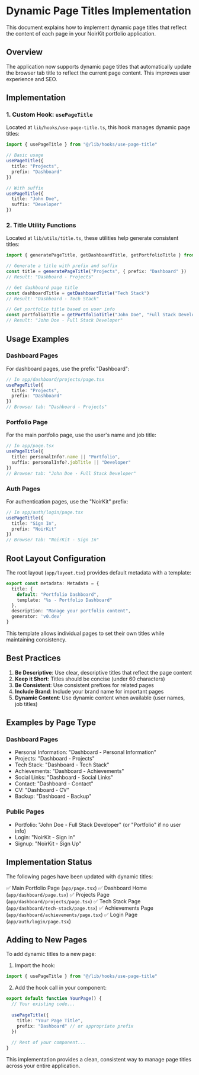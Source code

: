 # Dynamic Page Titles Implementation

This document explains how to implement dynamic page titles that reflect the content of each page in your NoirKit portfolio application.

## Overview

The application now supports dynamic page titles that automatically update the browser tab title to reflect the current page content. This improves user experience and SEO.

## Implementation

### 1. Custom Hook: `usePageTitle`

Located at `lib/hooks/use-page-title.ts`, this hook manages dynamic page titles:

```typescript
import { usePageTitle } from "@/lib/hooks/use-page-title"

// Basic usage
usePageTitle({ 
  title: "Projects",
  prefix: "Dashboard"
})

// With suffix
usePageTitle({ 
  title: "John Doe",
  suffix: "Developer"
})
```

### 2. Title Utility Functions

Located at `lib/utils/title.ts`, these utilities help generate consistent titles:

```typescript
import { generatePageTitle, getDashboardTitle, getPortfolioTitle } from "@/lib/utils/title"

// Generate a title with prefix and suffix
const title = generatePageTitle("Projects", { prefix: "Dashboard" })
// Result: "Dashboard - Projects"

// Get dashboard page title
const dashboardTitle = getDashboardTitle("Tech Stack")
// Result: "Dashboard - Tech Stack"

// Get portfolio title based on user info
const portfolioTitle = getPortfolioTitle("John Doe", "Full Stack Developer")
// Result: "John Doe - Full Stack Developer"
```

## Usage Examples

### Dashboard Pages

For dashboard pages, use the prefix "Dashboard":

```typescript
// In app/dashboard/projects/page.tsx
usePageTitle({ 
  title: "Projects",
  prefix: "Dashboard"
})
// Browser tab: "Dashboard - Projects"
```

### Portfolio Page

For the main portfolio page, use the user's name and job title:

```typescript
// In app/page.tsx
usePageTitle({ 
  title: personalInfo?.name || "Portfolio",
  suffix: personalInfo?.jobTitle || "Developer"
})
// Browser tab: "John Doe - Full Stack Developer"
```

### Auth Pages

For authentication pages, use the "NoirKit" prefix:

```typescript
// In app/auth/login/page.tsx
usePageTitle({ 
  title: "Sign In",
  prefix: "NoirKit"
})
// Browser tab: "NoirKit - Sign In"
```

## Root Layout Configuration

The root layout (`app/layout.tsx`) provides default metadata with a template:

```typescript
export const metadata: Metadata = {
  title: {
    default: "Portfolio Dashboard",
    template: "%s - Portfolio Dashboard"
  },
  description: "Manage your portfolio content",
  generator: 'v0.dev'
}
```

This template allows individual pages to set their own titles while maintaining consistency.

## Best Practices

1. **Be Descriptive**: Use clear, descriptive titles that reflect the page content
2. **Keep it Short**: Titles should be concise (under 60 characters)
3. **Be Consistent**: Use consistent prefixes for related pages
4. **Include Brand**: Include your brand name for important pages
5. **Dynamic Content**: Use dynamic content when available (user names, job titles)

## Examples by Page Type

### Dashboard Pages
- Personal Information: "Dashboard - Personal Information"
- Projects: "Dashboard - Projects"
- Tech Stack: "Dashboard - Tech Stack"
- Achievements: "Dashboard - Achievements"
- Social Links: "Dashboard - Social Links"
- Contact: "Dashboard - Contact"
- CV: "Dashboard - CV"
- Backup: "Dashboard - Backup"

### Public Pages
- Portfolio: "John Doe - Full Stack Developer" (or "Portfolio" if no user info)
- Login: "NoirKit - Sign In"
- Signup: "NoirKit - Sign Up"

## Implementation Status

The following pages have been updated with dynamic titles:

✅ Main Portfolio Page (`app/page.tsx`)
✅ Dashboard Home (`app/dashboard/page.tsx`)
✅ Projects Page (`app/dashboard/projects/page.tsx`)
✅ Tech Stack Page (`app/dashboard/tech-stack/page.tsx`)
✅ Achievements Page (`app/dashboard/achievements/page.tsx`)
✅ Login Page (`app/auth/login/page.tsx`)

## Adding to New Pages

To add dynamic titles to a new page:

1. Import the hook:
```typescript
import { usePageTitle } from "@/lib/hooks/use-page-title"
```

2. Add the hook call in your component:
```typescript
export default function YourPage() {
  // Your existing code...
  
  usePageTitle({ 
    title: "Your Page Title",
    prefix: "Dashboard" // or appropriate prefix
  })
  
  // Rest of your component...
}
```

This implementation provides a clean, consistent way to manage page titles across your entire application. 